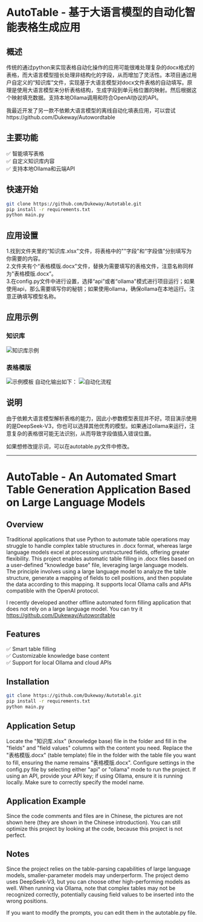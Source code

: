 # AutoTable - 基于大语言模型的自动化智能表格生成应用

## 概述
传统的通过python来实现表格自动化操作的应用可能很难处理复杂的docx格式的表格，而大语言模型擅长处理非结构化的字段，从而增加了灵活性。本项目通过用户自定义的“知识库”文件，实现基于大语言模型对docx文件表格的自动填写。原理是使用大语言模型来分析表格结构，生成字段到单元格位置的映射。然后根据这个映射填充数据。支持本地Ollama调用和符合OpenAI协议的API。

我最近开发了另一款不依赖大语言模型的离线自动化填表应用，可以尝试https://github.com/Dukeway/Autowordtable

## 主要功能
✅ 智能填写表格\
✅ 自定义知识库内容\
✅ 支持本地Ollama和云端API

## 快速开始
```bash
git clone https://github.com/Dukeway/Autotable.git
pip install -r requirements.txt
python main.py
```
## 应用设置
1.找到文件夹里的“知识库.xlsx"文件，将表格中的""字段"和“字段值”分别填写为你需要的内容。\
2.文件夹有个“表格模版.docx"文件，替换为需要填写的表格文件，注意名称同样为"表格模版.docx”。\
3.在config.py文件中进行设置，选择“api”或者“ollama"模式进行项目运行；如果使用api，那么需要填写你的秘钥；如果使用ollama，确保ollama在本地运行。注意正确填写模型名称。
## 应用示例
### 知识库

![知识库示例](figures/知识库示例.png)

### 表格模版
![示例模板](figures/word模版示例.png)
自动化输出如下：
![自动化流程](figures/自动填表示例.png)

## 说明
由于依赖大语言模型解析表格的能力，因此小参数模型表现并不好。项目演示使用的是DeepSeek-V3，你也可以选择其他优秀的模型。如果通过ollama来运行，注意复杂的表格很可能无法识别，从而导致字段值插入错误位置。

如果想修改提示词，可以在autotable.py文件中修改。

---

# AutoTable - An Automated Smart Table Generation Application Based on Large Language Models

## Overview
Traditional applications that use Python to automate table operations may struggle to handle complex table structures in .docx format, whereas large language models excel at processing unstructured fields, offering greater flexibility. This project enables automatic table filling in .docx files based on a user-defined "knowledge base" file, leveraging large language models. The principle involves using a large language model to analyze the table structure, generate a mapping of fields to cell positions, and then populate the data according to this mapping. It supports local Ollama calls and APIs compatible with the OpenAI protocol.

I recently developed another offline automated form filling application that does not rely on a large language model. You can try it https://github.com/Dukeway/Autowordtable
## Features
✅ Smart table filling\
✅ Customizable knowledge base content\
✅ Support for local Ollama and cloud APIs

## Installation
```bash
git clone https://github.com/Dukeway/Autotable.git
pip install -r requirements.txt
python main.py
```

## Application Setup
Locate the "知识库.xlsx" (knowledge base) file in the folder and fill in the "fields" and "field values" columns with the content you need.
Replace the "表格模版.docx" (table template) file in the folder with the table file you want to fill, ensuring the name remains "表格模版.docx".
Configure settings in the config.py file by selecting either "api" or "ollama" mode to run the project. If using an API, provide your API key; if using Ollama, ensure it is running locally. Make sure to correctly specify the model name.

## Application Example
Since the code comments and files are in Chinese, the pictures are not shown here (they are shown in the Chinese introduction). You can still optimize this project by looking at the code, because this project is not perfect.
## Notes
Since the project relies on the table-parsing capabilities of large language models, smaller-parameter models may underperform. The project demo uses DeepSeek-V3, but you can choose other high-performing models as well. When running via Ollama, note that complex tables may not be recognized correctly, potentially causing field values to be inserted into the wrong positions.

If you want to modify the prompts, you can edit them in the autotable.py file.
